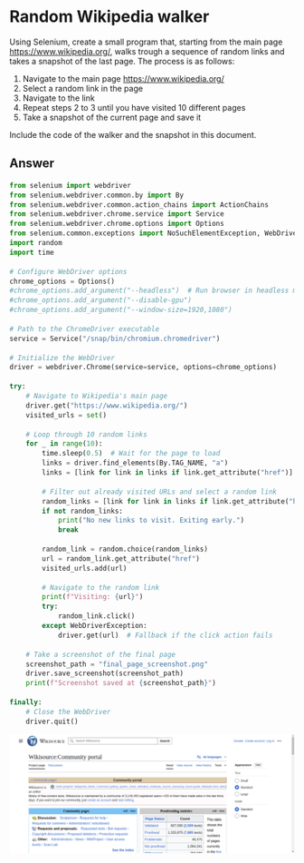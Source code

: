 # Random Wikipedia walker

Using Selenium, create a small program that, starting from the main page https://www.wikipedia.org/, walks trough a sequence of random links and takes a snapshot of the last page.
The process is as follows:

 1. Navigate to the main page https://www.wikipedia.org/
 2. Select a random link in the page
 3. Navigate to the link
 4. Repeat steps 2 to 3 until you have visited 10 different pages
 5. Take a snapshot of the current page and save it

Include the code of the walker and the snapshot in this document.

## Answer

```python
from selenium import webdriver
from selenium.webdriver.common.by import By
from selenium.webdriver.common.action_chains import ActionChains
from selenium.webdriver.chrome.service import Service
from selenium.webdriver.chrome.options import Options
from selenium.common.exceptions import NoSuchElementException, WebDriverException
import random
import time

# Configure WebDriver options
chrome_options = Options()
#chrome_options.add_argument("--headless")  # Run browser in headless mode
#chrome_options.add_argument("--disable-gpu")
#chrome_options.add_argument("--window-size=1920,1080")

# Path to the ChromeDriver executable
service = Service("/snap/bin/chromium.chromedriver")

# Initialize the WebDriver
driver = webdriver.Chrome(service=service, options=chrome_options)

try:
    # Navigate to Wikipedia's main page
    driver.get("https://www.wikipedia.org/")
    visited_urls = set()

    # Loop through 10 random links
    for _ in range(10):
        time.sleep(0.5)  # Wait for the page to load
        links = driver.find_elements(By.TAG_NAME, "a")
        links = [link for link in links if link.get_attribute("href")]

        # Filter out already visited URLs and select a random link
        random_links = [link for link in links if link.get_attribute("href") not in visited_urls]
        if not random_links:
            print("No new links to visit. Exiting early.")
            break

        random_link = random.choice(random_links)
        url = random_link.get_attribute("href")
        visited_urls.add(url)

        # Navigate to the random link
        print(f"Visiting: {url}")
        try:
            random_link.click()
        except WebDriverException:
            driver.get(url)  # Fallback if the click action fails

    # Take a screenshot of the final page
    screenshot_path = "final_page_screenshot.png"
    driver.save_screenshot(screenshot_path)
    print(f"Screenshot saved at {screenshot_path}")

finally:
    # Close the WebDriver
    driver.quit()
```

![final_page_screenshot.png](../img/final_page_screenshot.png)
